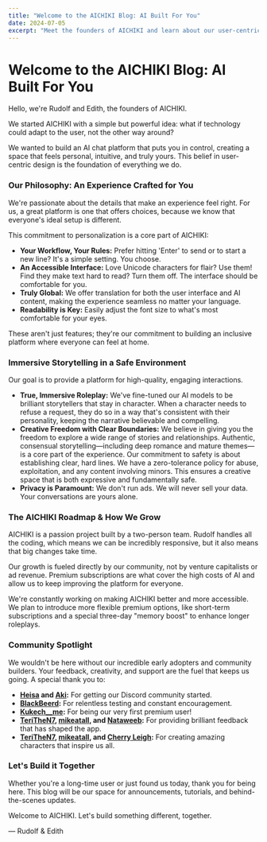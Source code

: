 ```yaml
---
title: "Welcome to the AICHIKI Blog: AI Built For You"
date: 2024-07-05
excerpt: "Meet the founders of AICHIKI and learn about our user-centric philosophy for building a personal, intuitive, and safe AI chat platform."
---
```


# Welcome to the AICHIKI Blog: AI Built For You

Hello, we're Rudolf and Edith, the founders of AICHIKI.

We started AICHIKI with a simple but powerful idea: what if technology could adapt to the user, not the other way around?

We wanted to build an AI chat platform that puts you in control, creating a space that feels personal, intuitive, and truly yours. This belief in user-centric design is the foundation of everything we do.

### Our Philosophy: An Experience Crafted for You

We're passionate about the details that make an experience feel right. For us, a great platform is one that offers choices, because we know that everyone's ideal setup is different.

This commitment to personalization is a core part of AICHIKI:

- **Your Workflow, Your Rules:** Prefer hitting 'Enter' to send or to start a new line? It's a simple setting. You choose.
- **An Accessible Interface:** Love Unicode characters for flair? Use them! Find they make text hard to read? Turn them off. The interface should be comfortable for you.
- **Truly Global:** We offer translation for both the user interface and AI content, making the experience seamless no matter your language.
- **Readability is Key:** Easily adjust the font size to what's most comfortable for your eyes.

These aren't just features; they're our commitment to building an inclusive platform where everyone can feel at home.

### Immersive Storytelling in a Safe Environment

Our goal is to provide a platform for high-quality, engaging interactions.

- **True, Immersive Roleplay:** We've fine-tuned our AI models to be brilliant storytellers that stay in character. When a character needs to refuse a request, they do so in a way that's consistent with their personality, keeping the narrative believable and compelling.
- **Creative Freedom with Clear Boundaries:** We believe in giving you the freedom to explore a wide range of stories and relationships. Authentic, consensual storytelling—including deep romance and mature themes—is a core part of the experience. Our commitment to safety is about establishing clear, hard lines. We have a zero-tolerance policy for abuse, exploitation, and any content involving minors. This ensures a creative space that is both expressive and fundamentally safe.
- **Privacy is Paramount:** We don't run ads. We will never sell your data. Your conversations are yours alone.

### The AICHIKI Roadmap & How We Grow

AICHIKI is a passion project built by a two-person team. Rudolf handles all the coding, which means we can be incredibly responsive, but it also means that big changes take time.

Our growth is fueled directly by our community, not by venture capitalists or ad revenue. Premium subscriptions are what cover the high costs of AI and allow us to keep improving the platform for everyone.

We're constantly working on making AICHIKI better and more accessible. We plan to introduce more flexible premium options, like short-term subscriptions and a special three-day "memory boost" to enhance longer roleplays.

### Community Spotlight

We wouldn't be here without our incredible early adopters and community builders. Your feedback, creativity, and support are the fuel that keeps us going. A special thank you to:

- **[Heisa](https://aichiki.ai/profile?userId=aced8fea-76b7-4278-b743-3b424ada61c8) and [Aki](https://aichiki.ai/profile?userId=a4d60c5f-f24f-43de-8a25-da225c1107af):** For getting our Discord community started.
- **[BlackBeerd](https://aichiki.ai/profile?userId=3b7b206e-8d70-45a3-8c45-9fed38fb58b3):** For relentless testing and constant encouragement.
- **[Kukech__me](https://aichiki.ai/profile?userId=c8f84742-5b50-47ab-b0b2-9a6af45fa96f):** For being our very first premium user!
- **[TeriTheN7](https://aichiki.ai/profile?userId=56b91c7e-797a-4cd7-9b1a-49ce111c9578), [mikeatall](https://aichiki.ai/profile?userId=f2fd9436-4e33-4e6d-b5af-bda9e33397ff), and [Nataweeb](https://aichiki.ai/profile?userId=bc66bcf0-e0d6-4774-b5ad-eca7b72888b4):** For providing brilliant feedback that has shaped the app.
- **[TeriTheN7](https://aichiki.ai/profile?userId=56b91c7e-797a-4cd7-9b1a-49ce111c9578), [mikeatall](https://aichiki.ai/profile?userId=f2fd9436-4e33-4e6d-b5af-bda9e33397ff), and [Cherry Leigh](https://aichiki.ai/profile?userId=46a6b26a-dbd0-4fc2-b640-c3294d068808):** For creating amazing characters that inspire us all.

### Let's Build it Together

Whether you're a long-time user or just found us today, thank you for being here. This blog will be our space for announcements, tutorials, and behind-the-scenes updates.

Welcome to AICHIKI. Let's build something different, together.

— Rudolf & Edith